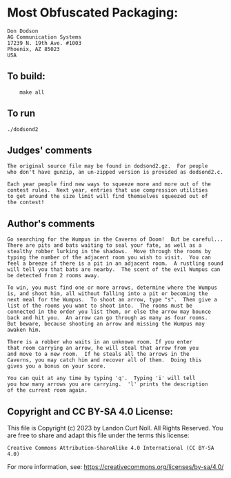 # Most Obfuscated Packaging:

	Don Dodson
	AG Communication Systems
	17239 N. 19th Ave. #1003
	Phoenix, AZ 85023  
	USA

## To build:

        make all

## To run

	./dodsond2

## Judges' comments

    The original source file may be found in dodsond2.gz.  For people
    who don't have gunzip, an un-zipped version is provided as dodsond2.c.

    Each year people find new ways to squeeze more and more out of the
    contest rules.  Next year, entries that use compression utilities
    to get around the size limit will find themselves squeezed out of
    the contest!

## Author's comments

    Go searching for the Wumpus in the Caverns of Doom!  But be careful...
    There are pits and bats waiting to seal your fate, as well as a 
    stealthy robber lurking in the shadows.  Move through the rooms by 
    typing the number of the adjacent room you wish to visit.  You can 
    feel a breeze if there is a pit in an adjacent room.  A rustling sound 
    will tell you that bats are nearby.  The scent of the evil Wumpus can 
    be detected from 2 rooms away.

    To win, you must find one or more arrows, determine where the Wumpus 
    is, and shoot him, all without falling into a pit or becoming the 
    next meal for the Wumpus.  To shoot an arrow, type "s".  Then give a 
    list of the rooms you want to shoot into.  The rooms must be 
    connected in the order you list them, or else the arrow may bounce 
    back and hit you.  An arrow can go through as many as four rooms.  
    But beware, because shooting an arrow and missing the Wumpus may
    awaken him.

    There is a robber who waits in an unknown room. If you enter
    that room carrying an arrow, he will steal that arrow from you
    and move to a new room.  If he steals all the arrows in the
    Caverns, you may catch him and recover all of them.  Doing this
    gives you a bonus on your score.

    You can quit at any time by typing 'q'.  Typing 'i' will tell
    you how many arrows you are carrying.  'l' prints the description
    of the current room again.

## Copyright and CC BY-SA 4.0 License:

This file is Copyright (c) 2023 by Landon Curt Noll.  All Rights Reserved.
You are free to share and adapt this file under the terms this license:

    Creative Commons Attribution-ShareAlike 4.0 International (CC BY-SA 4.0)

For more information, see: https://creativecommons.org/licenses/by-sa/4.0/
